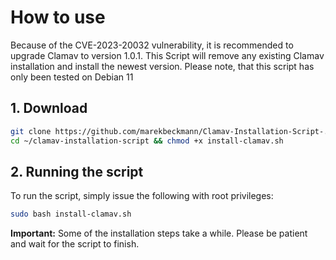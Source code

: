 # How to use

Because of the CVE-2023-20032 vulnerability, it is recommended to upgrade Clamav to version 1.0.1. This Script will remove any existing Clamav installation and install the newest version. Please note, that this script has only been tested on Debian 11
## 1. Download

```bash
git clone https://github.com/marekbeckmann/Clamav-Installation-Script-.git ~/clamav-installation-script
cd ~/clamav-installation-script && chmod +x install-clamav.sh
``` 

## 2. Running the script

To run the script, simply issue the following with root privileges:

```bash
sudo bash install-clamav.sh
```

**Important:** Some of the installation steps take a while. Please be patient and wait for the script to finish.